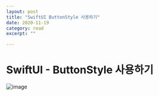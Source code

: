 ```yaml
---
layout: post
title: "SwiftUI ButtonStyle 사용하기" 
date: 2020-11-19
category: read 
excerpt: ""

---
```


# SwiftUI - ButtonStyle 사용하기

![image](https://user-images.githubusercontent.com/28949235/99899467-defda180-2cec-11eb-99d9-ef763f1cd57c.png)

